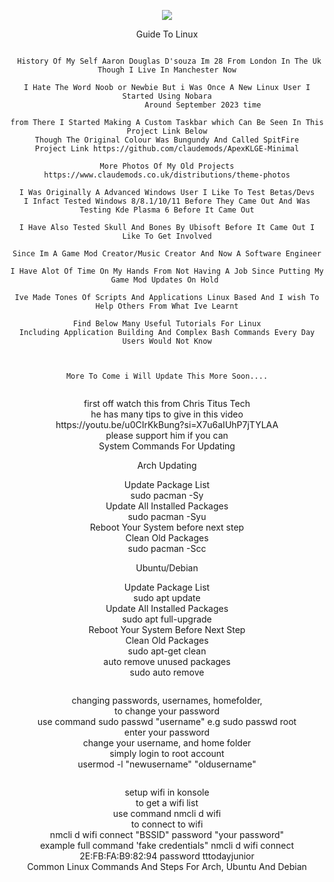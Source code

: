 <p align="center">
<img src="https://i.postimg.cc/7LwstxCz/me.webp">	



<div align="center">
Guide To Linux

  
```

 History Of My Self Aaron Douglas D'souza Im 28 From London In The Uk Though I Live In Manchester Now

I Hate The Word Noob or Newbie But i Was Once A New Linux User I Started Using Nobara
                 Around September 2023 time 

from There I Started Making A Custom Taskbar which Can Be Seen In This Project Link Below
Though The Original Colour Was Bungundy And Called SpitFire
Project Link https://github.com/claudemods/ApexKLGE-Minimal

More Photos Of My Old Projects https://www.claudemods.co.uk/distributions/theme-photos

I Was Originally A Advanced Windows User I Like To Test Betas/Devs
I Infact Tested Windows 8/8.1/10/11 Before They Came Out And Was Testing Kde Plasma 6 Before It Came Out

I Have Also Tested Skull And Bones By Ubisoft Before It Came Out I Like To Get Involved

Since Im A Game Mod Creator/Music Creator And Now A Software Engineer

I Have Alot Of Time On My Hands From Not Having A Job Since Putting My Game Mod Updates On Hold 

Ive Made Tones Of Scripts And Applications Linux Based And I wish To Help Others From What Ive Learnt

Find Below Many Useful Tutorials For Linux
Including Application Building And Complex Bash Commands Every Day Users Would Not Know



More To Come i Will Update This More Soon....
  

```



<div align="center">
first off watch this from Chris Titus Tech 
<div align="center">
he has many tips to give in this video 
<div align="center">
https://youtu.be/u0CIrKkBung?si=X7u6aIUhP7jTYLAA
<div align="center">
please support him if you can




<div align="center">
System Commands For Updating
<div align="center"> 


Arch Updating
<div align="center">
Update Package List
<div align="center">
  sudo pacman -Sy
<div align="center">
  Update All Installed Packages
<div align="center">
sudo pacman -Syu
<div align="center">
Reboot Your System before next step
<div align="center">
  Clean Old Packages
  <div align="center">
sudo pacman -Scc

Ubuntu/Debian
<div align="center">
  Update Package List
<div align="center">
sudo apt update
  <div align="center">
    Update All Installed Packages
<div align="center">
sudo apt full-upgrade
<div align="center">
Reboot Your System Before Next Step
<div align="center">
Clean Old Packages
<div align="center">
sudo apt-get clean
<div align="center">
auto remove unused packages
<div align="center">
sudo auto remove




```

```




<div align="center">
changing passwords, usernames, homefolder,
<div align="center">
to change your password
  <div align="center">
use command sudo passwd "username" e.g sudo passwd root
    <div align="center">
enter your password
<div align="center">

<div align="center">
change your username, and home folder
  <div align="center">
simply login to root account
    <div align="center">
usermod -l "newusername" "oldusername"





```

```

<div align="center">
setup wifi in konsole 
  <div align="center">
to get a wifi list 
    <div align="center">
use command nmcli d wifi 
<div align="center">


<div align="center">
to connect to wifi
  <div align="center">
nmcli d wifi connect "BSSID" password "your password"
    <div align="center">
example full command 'fake credentials" nmcli d wifi connect 2E:FB:FA:B9:82:94 password tttodayjunior
<div align="center">

<div align="center">
Common Linux Commands And Steps For Arch, Ubuntu And Debian


